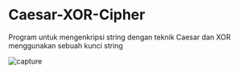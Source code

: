 # Caesar-XOR-Cipher
Program untuk mengenkripsi string dengan teknik Caesar dan XOR menggunakan sebuah kunci string

![capture](https://github.com/Webexplr/Caesar-XOR-Cipher/blob/master/Capture.PNG)
